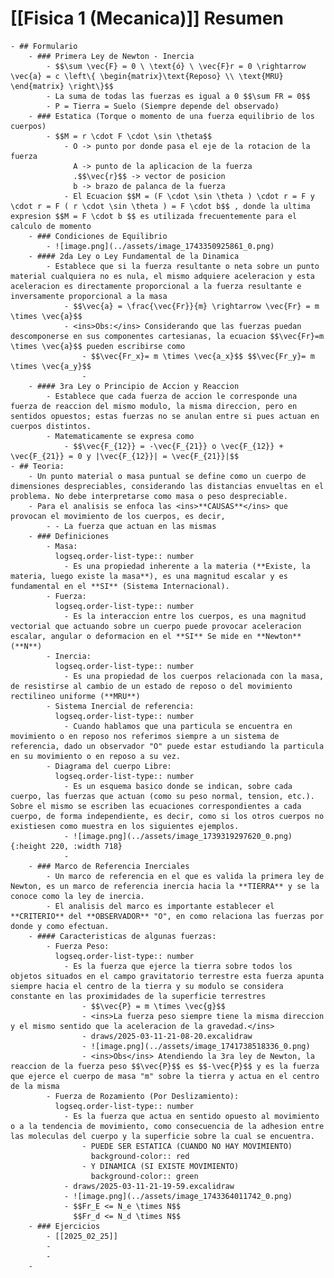 # [[Fisica 1 (Mecanica)]] Resumen
	- ## Formulario
		- ### Primera Ley de Newton - Inercia
			- $$\sum \vec{F} = 0 \ \text{ó} \ \vec{F}r = 0 \rightarrow \vec{a} = c \left\{ \begin{matrix}\text{Reposo} \\ \text{MRU} \end{matrix} \right\}$$
			- La suma de todas las fuerzas es igual a 0 $$\sum FR = 0$$
			- P = Tierra = Suelo (Siempre depende del observado)
		- ### Estatica (Torque o momento de una fuerza equilibrio de los cuerpos)
			- $$M = r \cdot F \cdot \sin \theta$$
				- O -> punto por donde pasa el eje de la rotacion de la fuerza
				  A -> punto de la aplicacion de la fuerza
				  .$$\vec{r}$$ -> vector de posicion
				  b -> brazo de palanca de la fuerza
				- El Ecuacion $$M = (F \cdot \sin \theta ) \cdot r = F y \cdot r = F ( r \cdot \sin \theta ) = F \cdot b$$ , donde la ultima expresion $$M = F \cdot b $$ es utilizada frecuentemente para el calculo de momento
		- ### Condiciones de Equilibrio
			- ![image.png](../assets/image_1743350925861_0.png)
		- #### 2da Ley o Ley Fundamental de la Dinamica
			- Establece que si la fuerza resultante o neta sobre un punto material cualquiera no es nula, el mismo adquiere aceleracion y esta aceleracion es directamente proporcional a la fuerza resultante e inversamente proporcional a la masa
				- $$\vec{a} = \frac{\vec{Fr}}{m} \rightarrow \vec{Fr} = m \times \vec{a}$$
				- <ins>Obs:</ins> Considerando que las fuerzas puedan descomponerse en sus componentes cartesianas, la ecuacion $$\vec{Fr}=m \times \vec{a}$$ pueden escribirse como
					- $$\vec{Fr_x}= m \times \vec{a_x}$$ $$\vec{Fr_y}= m \times \vec{a_y}$$
					-
		- #### 3ra Ley o Principio de Accion y Reaccion
			- Establece que cada fuerza de accion le corresponde una fuerza de reaccion del mismo modulo, la misma direccion, pero en sentidos opuestos; estas fuerzas no se anulan entre si pues actuan en cuerpos distintos.
			- Matematicamente se expresa como
				- $$\vec{F_{12}} = -\vec{F_{21}} o \vec{F_{12}} + \vec{F_{21}} = 0 y |\vec{F_{12}}| = \vec{F_{21}}|$$
	- ## Teoria:
		- Un punto material o masa puntual se define como un cuerpo de dimensiones despreciables, considerando las distancias envueltas en el problema. No debe interpretarse como masa o peso despreciable.
		- Para el analisis se enfoca las <ins>**CAUSAS**</ins> que provocan el movimiento de los cuerpos, es decir,
			- - La fuerza que actuan en las mismas
		- ### Definiciones
			- Masa:
			  logseq.order-list-type:: number
				- Es una propiedad inherente a la materia (**Existe, la materia, luego existe la masa**), es una magnitud escalar y es fundamental en el **SI** (Sistema Internacional).
			- Fuerza:
			  logseq.order-list-type:: number
				- Es la interaccion entre los cuerpos, es una magnitud vectorial que actuando sobre un cuerpo puede provocar aceleracion escalar, angular o deformacion en el **SI** Se mide en **Newton** (**N**)
			- Inercia:
			  logseq.order-list-type:: number
				- Es una propiedad de los cuerpos relacionada con la masa, de resistirse al cambio de un estado de reposo o del movimiento rectilineo uniforme (**MRU**)
			- Sistema Inercial de referencia:
			  logseq.order-list-type:: number
				- Cuando hablamos que una particula se encuentra en movimiento o en reposo nos referimos siempre a un sistema de referencia, dado un observador "O" puede estar estudiando la particula en su movimiento o en reposo a su vez.
			- Diagrama del cuerpo Libre:
			  logseq.order-list-type:: number
				- Es un esquema basico donde se indican, sobre cada cuerpo, las fuerzas que actuan (como su peso normal, tension, etc.). Sobre el mismo se escriben las ecuaciones correspondientes a cada cuerpo, de forma independiente, es decir, como si los otros cuerpos no existiesen como muestra en los siguientes ejemplos.
				- ![image.png](../assets/image_1739319297620_0.png){:height 220, :width 718}
				-
		- ### Marco de Referencia Inerciales
			- Un marco de referencia en el que es valida la primera ley de Newton, es un marco de referencia inercia hacia la **TIERRA** y se la conoce como la ley de inercia.
			- El analisis del marco es importante establecer el **CRITERIO** del **OBSERVADOR** "O", en como relaciona las fuerzas por donde y como efectuan.
		- #### Caracteristicas de algunas fuerzas:
			- Fuerza Peso:
			  logseq.order-list-type:: number
				- Es la fuerza que ejerce la tierra sobre todos los objetos situados en el campo gravitatorio terrestre esta fuerza apunta siempre hacia el centro de la tierra y su modulo se considera constante en las proximidades de la superficie terrestres
					- $$\vec{P} = m \times \vec{g}$$
					- <ins>La fuerza peso siempre tiene la misma direccion y el mismo sentido que la aceleracion de la gravedad.</ins>
					- draws/2025-03-11-21-08-20.excalidraw
					- ![image.png](../assets/image_1741738518336_0.png)
					- <ins>Obs</ins> Atendiendo la 3ra ley de Newton, la reaccion de la fuerza peso $$\vec{P}$$ es $$-\vec{P}$$ y es la fuerza que ejerce el cuerpo de masa "m" sobre la tierra y actua en el centro de la misma
			- Fuerza de Rozamiento (Por Deslizamiento):
			  logseq.order-list-type:: number
				- Es la fuerza que actua en sentido opuesto al movimiento o a la tendencia de movimiento, como consecuencia de la adhesion entre las moleculas del cuerpo y la superficie sobre la cual se encuentra.
					- PUEDE SER ESTATICA (CUANDO NO HAY MOVIMIENTO)
					  background-color:: red
					- Y DINAMICA (SI EXISTE MOVIMIENTO)
					  background-color:: green
				- draws/2025-03-11-21-19-59.excalidraw
				- ![image.png](../assets/image_1743364011742_0.png)
				- $$Fr_E <= N_e \times N$$
				  $$Fr_d <= N_d \times N$$
		- ### Ejercicios
			- [[2025_02_25]]
			-
			-
		-